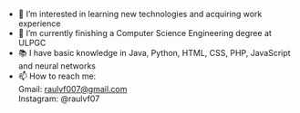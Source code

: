 - 👀 I’m interested in learning new technologies and acquiring work experience
- 🌱 I’m currently finishing a Computer Science Engineering degree at ULPGC
- 📚 I have basic knowledge in Java, Python, HTML, CSS, PHP, JavaScript and neural networks
- 📫 How to reach me:\
  Gmail: raulvf007@gmail.com\
  Instagram: @raulvf07
